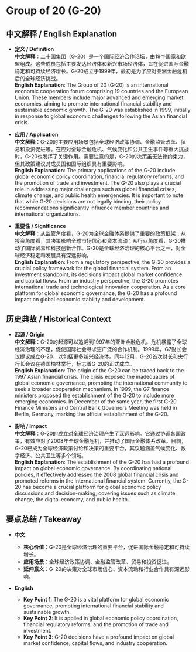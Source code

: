 # Group of 20 (G-20)

## 中文解释 / English Explanation

* **定义 / Definition**  
  **中文解释**：二十国集团（G-20）是一个国际经济合作论坛，由19个国家和欧盟组成。这些成员包括主要发达经济体和新兴市场经济体，旨在促进国际金融稳定和可持续经济增长。G-20成立于1999年，最初是为了应对亚洲金融危机后的全球经济挑战。  
  **English Explanation**: The Group of 20 (G-20) is an international economic cooperation forum comprising 19 countries and the European Union. These members include major advanced and emerging market economies, aiming to promote international financial stability and sustainable economic growth. The G-20 was established in 1999, initially in response to global economic challenges following the Asian financial crisis.

* **应用 / Application**  
  **中文解释**：G-20的主要应用场景包括全球经济政策协调、金融监管改革、贸易和投资促进等。在应对全球金融危机、气候变化和公共卫生事件等重大挑战时，G-20也发挥了关键作用。需要注意的是，G-20的决策虽无法律约束力，但其政策建议对成员国和国际组织具有重要影响。  
  **English Explanation**: The primary applications of the G-20 include global economic policy coordination, financial regulatory reforms, and the promotion of trade and investment. The G-20 also plays a crucial role in addressing major challenges such as global financial crises, climate change, and public health emergencies. It is important to note that while G-20 decisions are not legally binding, their policy recommendations significantly influence member countries and international organizations.

* **重要性 / Significance**  
  **中文解释**：从监管角度看，G-20为全球金融体系提供了重要的政策框架；从投资角度看，其决策影响全球市场信心和资本流动；从行业角度看，G-20推动了国际贸易和科技创新合作。G-20是全球经济治理的核心平台之一，对全球经济稳定和发展具有深远影响。  
  **English Explanation**: From a regulatory perspective, the G-20 provides a crucial policy framework for the global financial system. From an investment standpoint, its decisions impact global market confidence and capital flows. From an industry perspective, the G-20 promotes international trade and technological innovation cooperation. As a core platform for global economic governance, the G-20 has a profound impact on global economic stability and development.

## 历史典故 / Historical Context

* **起源 / Origin**  
  **中文解释**：G-20的起源可以追溯到1997年的亚洲金融危机。危机暴露了全球经济治理的不足，促使国际社会寻求更广泛的合作机制。1999年，G7财长会议提议成立G-20，以包括更多新兴经济体。同年12月，G-20首次财长和央行行长会议在德国柏林举行，标志着G-20的正式成立。  
  **English Explanation**: The origin of the G-20 can be traced back to the 1997 Asian financial crisis. The crisis exposed the inadequacies of global economic governance, prompting the international community to seek a broader cooperation mechanism. In 1999, the G7 finance ministers proposed the establishment of the G-20 to include more emerging economies. In December of the same year, the first G-20 Finance Ministers and Central Bank Governors Meeting was held in Berlin, Germany, marking the official establishment of the G-20.

* **影响 / Impact**  
  **中文解释**：G-20的成立对全球经济治理产生了深远影响。它通过协调各国政策，有效应对了2008年全球金融危机，并推动了国际金融体系改革。目前，G-20已成为全球经济政策讨论和决策的重要平台，其议题涵盖气候变化、数字经济、公共卫生等多个领域。  
  **English Explanation**: The establishment of the G-20 has had a profound impact on global economic governance. By coordinating national policies, it effectively addressed the 2008 global financial crisis and promoted reforms in the international financial system. Currently, the G-20 has become a crucial platform for global economic policy discussions and decision-making, covering issues such as climate change, the digital economy, and public health.

## 要点总结 / Takeaway

* **中文**  
  - **核心价值**：G-20是全球经济治理的重要平台，促进国际金融稳定和可持续增长。  
  - **应用场景**：全球经济政策协调、金融监管改革、贸易和投资促进。  
  - **延伸意义**：G-20的决策对全球市场信心、资本流动和行业合作具有深远影响。

* **English**  
  - **Key Point 1**: The G-20 is a vital platform for global economic governance, promoting international financial stability and sustainable growth.  
  - **Key Point 2**: It is applied in global economic policy coordination, financial regulatory reforms, and the promotion of trade and investment.  
  - **Key Point 3**: G-20 decisions have a profound impact on global market confidence, capital flows, and industry cooperation.